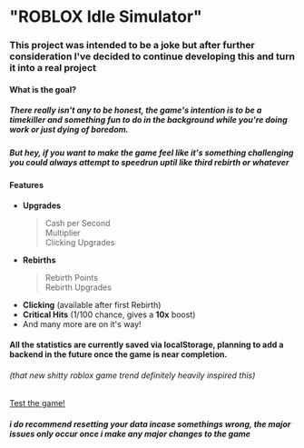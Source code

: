 # "ROBLOX Idle Simulator"

### This project was intended to be a joke but after further consideration I've decided to continue developing this and turn it into a real project

#### What is the goal?

##### There really isn't any to be honest, the game's intention is to be a timekiller and something fun to do in the background while you're doing work or just dying of boredom.

##### But hey, if you want to make the game feel like it's something challenging you could always attempt to speedrun uptil like third rebirth or whatever

#### Features

- **Upgrades**
  > Cash per Second<br>
  > Multiplier<br>
  > Clicking Upgrades
- **Rebirths**
  > Rebirth Points<br>
  > Rebirth Upgrades
- **Clicking** (available after first Rebirth)
- **Critical Hits** (1/100 chance, gives a **10x** boost)
- And many more are on it's way!

#### All the statistics are currently saved via localStorage, planning to add a backend in the future once the game is near completion.

###### (that new shitty roblox game trend definitely heavily inspired this)

[Test the game!](https://bestidlegame2029.infs.world)

##### i do recommend resetting your data incase somethings wrong, the major issues only occur once i make any major changes to the game
